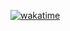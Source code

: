[![wakatime](https://wakatime.com/badge/user/8a6f7264-f3d0-481b-97d9-58e8b54e6ecd.svg)](https://wakatime.com/@8a6f7264-f3d0-481b-97d9-58e8b54e6ecd)

<!--
**dvaghela/dvaghela** is a ✨ _special_ ✨ repository because its `README.md` (this file) appears on your GitHub profile.

Here are some ideas to get you started:

- 🔭 I’m currently working on ...
- 🌱 I’m currently learning ...
- 👯 I’m looking to collaborate on ...
- 🤔 I’m looking for help with ...
- 💬 Ask me about ...
- 📫 How to reach me: ...
- 😄 Pronouns: ...
- ⚡ Fun fact: ...
-->
